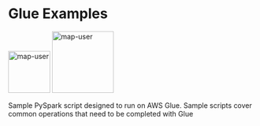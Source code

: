 # Glue Examples

<img width="85" alt="map-user" src="https://img.shields.io/badge/views-901-green"> <img width="125" alt="map-user" src="https://img.shields.io/badge/unique visits-203-green">

Sample PySpark script designed to run on AWS Glue. Sample scripts cover common operations that need to be completed with Glue
